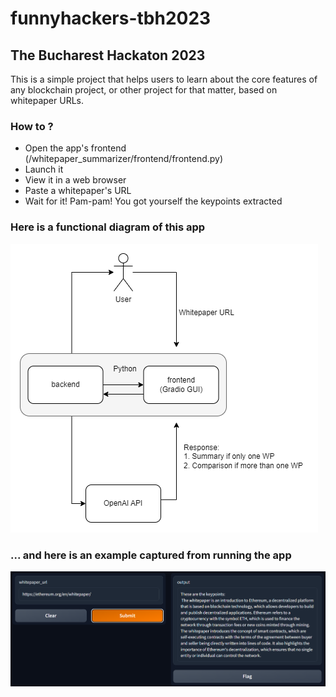 # funnyhackers-tbh2023
## The Bucharest Hackaton 2023

This is a simple project that helps users to learn about the core features of any blockchain project, or other project for that matter, based on whitepaper URLs.

### How to ?
- Open the app's frontend (/whitepaper_summarizer/frontend/frontend.py)
- Launch it
- View it in a web browser
- Paste a whitepaper's URL
- Wait for it! Pam-pam! You got yourself the keypoints extracted

### Here is a functional diagram of this app
![](/docs/funnyhackers-tbh2023-functional-diagram.drawio.png)


### ... and here is an example captured from running the app
![](/docs/funnyhackers-tbh2023-working-app-example.png)
